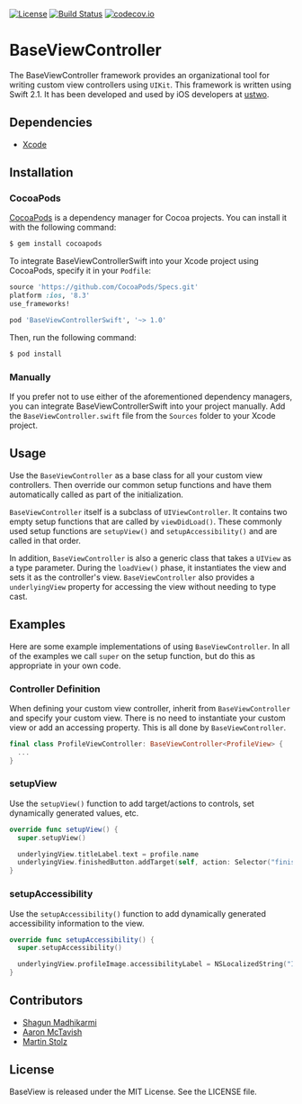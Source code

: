 [![License](https://img.shields.io/badge/license-MIT-green.svg?style=flat)](https://github.com/ustwo/baseviewcontroller-swift/blob/master/LICENSE)
[![Build Status](https://travis-ci.org/ustwo/baseviewcontroller-swift.svg?branch=master)](https://travis-ci.org/ustwo/baseviewcontroller-swift)
[![codecov.io](https://codecov.io/github/ustwo/baseviewcontroller-swift/coverage.svg?branch=master)](https://codecov.io/github/ustwo/baseviewcontroller-swift?branch=master)

# BaseViewController

The BaseViewController framework provides an organizational tool for writing custom view controllers using `UIKit`. This framework is written using Swift 2.1. It has been developed and used by iOS developers at [ustwo](ustwo.com).

## Dependencies

* [Xcode](https://itunes.apple.com/gb/app/xcode/id497799835?mt=12#)

## Installation

### CocoaPods

[CocoaPods](http://cocoapods.org) is a dependency manager for Cocoa projects. You can install it with the following command:

```bash
$ gem install cocoapods
```

To integrate BaseViewControllerSwift into your Xcode project using CocoaPods, specify it in your `Podfile`:

```ruby
source 'https://github.com/CocoaPods/Specs.git'
platform :ios, '8.3'
use_frameworks!

pod 'BaseViewControllerSwift', '~> 1.0'
```

Then, run the following command:

```bash
$ pod install
```

### Manually

If you prefer not to use either of the aforementioned dependency managers, you can integrate BaseViewControllerSwift into your project manually. Add the `BaseViewController.swift` file from the `Sources` folder to your Xcode project.

## Usage

Use the `BaseViewController` as a base class for all your custom view controllers. Then override our common setup functions and have them automatically called as part of the initialization.

`BaseViewController` itself is a subclass of `UIViewController`. It contains two empty setup functions that are called by `viewDidLoad()`. These commonly used setup functions are `setupView()` and `setupAccessibility()` and are called in that order.

In addition, `BaseViewController` is also a generic class that takes a `UIView` as a type parameter. During the `loadView()` phase, it instantiates the view and sets it as the controller's view. `BaseViewController` also provides a `underlyingView` property for accessing the view without needing to type cast.

## Examples

Here are some example implementations of using `BaseViewController`. In all of the examples we call `super` on the setup function, but do this as appropriate in your own code.

### Controller Definition

When defining your custom view controller, inherit from `BaseViewController` and specify your custom view. There is no need to instantiate your custom view or add an accessing property. This is all done by `BaseViewController`.

```swift
final class ProfileViewController: BaseViewController<ProfileView> {
  ...
}
```

### setupView

Use the `setupView()` function to add target/actions to controls, set dynamically generated values, etc.

```swift
override func setupView() {
  super.setupView()

  underlyingView.titleLabel.text = profile.name
  underlyingView.finishedButton.addTarget(self, action: Selector("finishedButtonPressed:"), forControlEvents: .TouchUpInside)
}
```

### setupAccessibility

Use the `setupAccessibility()` function to add dynamically generated accessibility information to the view.

```swift
override func setupAccessibility() {
  super.setupAccessibility()

  underlyingView.profileImage.accessibilityLabel = NSLocalizedString("Image of", comment: "") + " " +  profile.name
}
```


## Contributors

* [Shagun Madhikarmi](mailto:shagun@ustwo.com)
* [Aaron McTavish](mailto:aamct@ustwo.com)
* [Martin Stolz](mailto:martin@ustwo.com)

## License

BaseView is released under the MIT License. See the LICENSE file.
